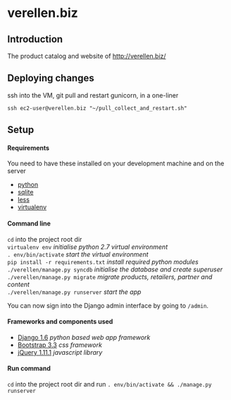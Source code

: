 verellen.biz
============

## Introduction

The product catalog and website of http://verellen.biz/

## Deploying changes

ssh into the VM, git pull and restart gunicorn, in a one-liner

`ssh ec2-user@verellen.biz "~/pull_collect_and_restart.sh"`

## Setup

#### Requirements
You need to have these installed on your development machine and on the server
- [python](https://www.python.org)
- [sqlite](https://www.sqlite.org/)
- [less](http://lesscss.org/)
- [virtualenv](https://virtualenv.pypa.io/en/stable/)

#### Command line

`cd` into the project root dir  
`virtualenv env` *initialise python 2.7 virtual environment*  
`. env/bin/activate` *start the virtual environment*  
`pip install -r requirements.txt` *install required python modules*  
`./verellen/manage.py syncdb` *initialise the database and create superuser*  
`./verellen/manage.py migrate` *migrate products, retailers, partner and content*  
`./verellen/manage.py runserver` *start the app*

You can now sign into the Django admin interface by going to `/admin`.

#### Frameworks and components used
- [Django 1.6](https://www.djangoproject.com) *python based web app framework*
- [Bootstrap 3.3](http://getbootstrap.com) *css framework*
- [jQuery 1.11.1](https://jquery.com/) *javascript library*

#### Run command

`cd` into the project root dir and run
`. env/bin/activate && ./manage.py runserver`
